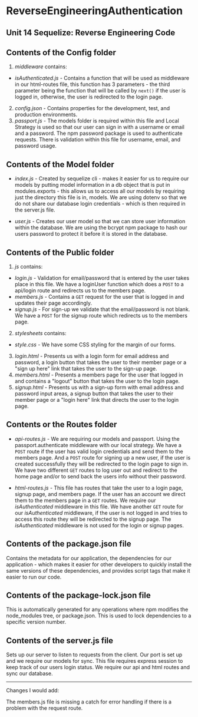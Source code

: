 # ReverseEngineeringAuthentication
## Unit 14 Sequelize: Reverse Engineering Code

## Contents of the Config folder
1. *middleware* contains:
- *isAuthenticated.js* - Contains a function that will be used as middleware in our html-routes file, this function has 3 parameters - the third parameter being the function that will be called by `next()` if the user is logged in, otherwise, the user is redirected to the login page.
2. *config.json* - Contains properties for the development, test, and production environments.
3. *passport.js* - The models folder is required within this file and Local Strategy is used so that our user can sign in with a username or email and a password. The npm password package is used to authenticate requests. There is validation within this file for username, email, and password usage.

## Contents of the Model folder
- *index.js* - Created by sequelize cli - makes it easier for us to require our models by putting model information in a db object that is put in modules.exports - this allows us to access all our models by requiring just the directory this file is in, models. We are using dotenv so that we do not share our database login credentials - which is then required in the server.js file. 

- *user.js* - Creates our user model so that we can store user information within the database. We are using the bcrypt npm package to hash our users password to protect it before it is stored in the database.


## Contents of the Public folder
1.  *js* contains:
- *login.js* - Validation for email/password that is entered by the user takes place in this file. We have a loginUser function which does a `POST` to a api/login route and redirects us to the members page.
- *members.js* - Contains a `GET` request for the user that is logged in and updates their page accordingly.
- *signup.js* - For sign-up we validate that the email/password is not blank. We have a `POST` for the signup route which redirects us to the members page.

2. *stylesheets* contains:
- *style.css* - We have some CSS styling for the margin of our forms.
3. *login.html* - Presents us with a login form for email address and password, a login button that takes the user to their member page or a "sign up here" link that takes the user to the sign-up page.
4. *members.html* - Presents a members page for the user that logged in and contains a "logout" button that takes the user to the login page.
5. *signup.html* - Presents us with a sign-up form with email address and password input areas, a signup button that takes the user to their member page or a "login here" link that directs the user to the login page.

## Contents or the Routes folder
- *api-routes.js* - We are requiring our models and passport. Using the passport.authenticate middleware with our local strategy. We have a `POST` route if the user has valid login credentials and send them to the members page. And a `POST` route for signing up a new user, if the user is created successfully they will be redirected to the login page to sign in. We have two different `GET` routes to log user out and redirect to the home page and/or to send back the users info without their password.

- *html-routes.js* - This file has routes that take the user to a login page, signup page, and members page. If the user has an account we direct them to the members page in a `GET` routes. We require our *isAuthenticated* middleware in this file. We have another `GET` route for our *isAuthenticated* middleware, if the user is not logged in and tries to access this route they will be redirected to the signup page. The *isAuthenticated* middleware is not used for the login or signup pages.


## Contents of the package.json file
Contains the metadata for our application, the dependencies for our application - which makes it easier for other developers to quickly install the same versions of these dependencies, and provides script tags that make it easier to run our code.

## Contents of the package-lock.json file 
This is automatically generated for any operations where npm modifies the node_modules tree, or package.json. This is used to lock dependencies to a specific version number.

## Contents of the server.js file
Sets up our server to listen to requests from the client. Our port is set up and we require our models for sync. This file requires express session to keep track of our users login status. We require our api and html routes and sync our database.

---
 Changes I would add:

The members.js file is missing a catch for error handling if there is a problem with the request route.
